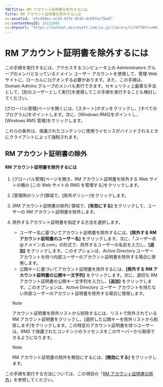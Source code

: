 ```yaml
---
TOCTitle: RM アカウント証明書を除外するには
Title: RM アカウント証明書を除外するには
ms:assetid: 'e5cd9dec-ac29-437e-8515-dc697ec75edf'
ms:contentKeyID: 18122405
ms:mtpsurl: 'https://technet.microsoft.com/ja-jp/library/Cc747785(v=WS.10)'
---
```


RM アカウント証明書を除外するには
=================================

この手順を実行するには、アクセスするコンピュータ上の Administrators グループのメンバとなっているドメイン ユーザー アカウントを使用して、管理 Web サイトに、ローカルにログオンする必要があります。また、この手順は、Domain Admins グループのメンバも実行できます。セキュリティ上最善な手法として、\[別のユーザーとして実行\]を使用してこの手順を実行することも検討してください。

\[グローバル管理\]ページを開くには、\[スタート\]ボタンをクリックし、\[すべてのプログラム\]をポイントします。次に、\[Windows RMS\]をポイントし、\[Windows RMS 管理\]をクリックします。

これらの条件は、保護されたコンテンツに使用ライセンスがバインドされるときにクライアントによって強制されます。

RM アカウント証明書の除外
-------------------------

#### RM アカウント証明書を除外するには

1.  \[グローバル管理\]ページを開き、RM アカウント証明書を除外する Web サイトの横の \[この Web サイトの RMS を管理する\]をクリックします。

2.  \[管理用のリンク\]領域で、\[除外ポリシー\]をクリックします。

3.  \[RM アカウント証明書の除外\] 領域で、**\[有効にする\]** をクリックして、ユーザーの RM アカウント証明書を除外します。

4.  除外するアカウント証明書を指定する方法を選択します。

    -   ユーザー名に基づいてアカウント証明書を除外するには、**\[除外する RM アカウント証明書のユーザー名\]** をクリックします。次に、「*ユーザー名*@*ドメイン名.com*」の形式で、除外するユーザーの名前を入力し、**\[追加\]** をクリックします。このオプションは、Active Directory ユーザー アカウントを持つ内部ユーザーのアカウント証明書を除外する場合に使用します。
    -   公開キーに基づいてアカウント証明書を除外するには、**\[除外する RM アカウント証明書の公開キー文字列\]** をクリックします。次に、適切な RM アカウント証明書の公開キー文字列を入力し、**\[追加\]** をクリックします。このオプションは、Active Directory ユーザー アカウントを持たない外部ユーザーのアカウント証明書を除外する場合に使用します。

    > [!NOTE]
    > アカウント証明書を除外リストから削除するには、リストで除外されている RM アカウント証明書をクリックし、\[選択した公開キーを除外リストから削除します\]をクリックします。この特定のアカウント証明書を持つユーザーは、RMS で保護されたコンテンツのライセンスをこのサーバーから取得できるようになります。 

    > [!NOTE]
    > RM アカウント証明書の除外を無効にするには、**\[無効にする\]** をクリックします。 

この手順を実行する方法については、この項目の「[RM アカウント証明書の除外](https://technet.microsoft.com/cba5e901-942c-4d06-9865-e6c4648c95e6)」を参照してください。
